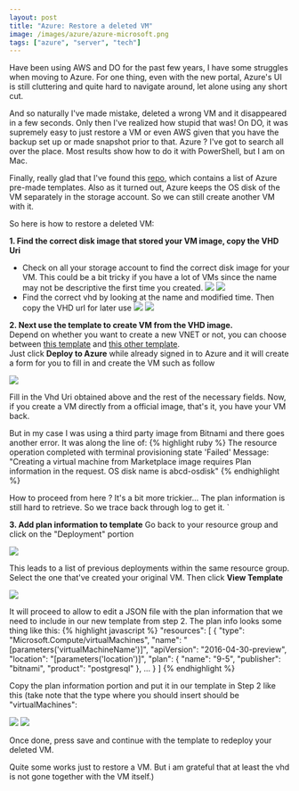 ```yaml
---
layout: post
title: "Azure: Restore a deleted VM"
image: /images/azure/azure-microsoft.png
tags: ["azure", "server", "tech"]
---
```


Have been using AWS and DO for the past few years, I have some struggles when moving to Azure. For one thing, even with the new portal, Azure's UI is still cluttering and quite hard to navigate around, let alone using any short cut.

And so naturally I've made mistake, deleted a wrong VM and it disappeared in a few seconds. Only then I've realized how stupid that was! On DO, it was supremely easy to just restore a VM or even AWS given that you have the backup set up or made snapshot prior to that. Azure ? I've got to search all over the place. Most results show how to do it with PowerShell, but I am on Mac.

Finally, really glad that I've found this [repo](https://github.com/Azure/azure-quickstart-templates/), which contains a list of Azure pre-made templates. Also as it turned out, Azure keeps the OS disk of the VM separately in the storage account. So we can still create another VM with it.

So here is how to restore a deleted VM:

**1. Find the correct disk image that stored your VM image, copy the VHD Uri**

  - Check on all your storage account to find the correct disk image for your VM. This could be a bit tricky if you have a lot of VMs since the name may not be descriptive the first time you created.
  ![](/images/azure/storage-acc.png)
  ![](/images/azure/storage-acc-2.png)
  - Find the correct vhd by looking at the name and modified time. Then copy the VHD url for later use
  ![](/images/azure/storage-acc-3.png)
  ![](/images/azure/storage-acc-4.png)

**2. Next use the template to create VM from the VHD image.**   
Depend on whether you want to create a new VNET or not, you can choose between [this template](https://github.com/Azure/azure-quickstart-templates/tree/master/201-vm-specialized-vhd-existing-vnet) and [this other template](https://github.com/Azure/azure-quickstart-templates/tree/master/201-vm-specialized-vhd).  
Just click **Deploy to Azure** while already signed in to Azure and it will create a form for you to fill in and create the VM such as follow

![](/images/azure/Microsoft-Azure-Deploy.png)

Fill in the Vhd Uri obtained above and the rest of the necessary fields. Now, if you create a VM directly from a official image, that's it, you have your VM back. 

But in my case I was using a third party image from Bitnami and there goes another error. It was along the line of:
{% highlight ruby %}
The resource operation completed with terminal provisioning state 'Failed'
Message: "Creating a virtual machine from Marketplace image requires Plan information in the request. OS disk name is abcd-osdisk"
{% endhighlight %}

How to proceed from here ? It's a bit more trickier... The plan information is still hard to retrieve. So we trace back through log to get it. `

**3. Add plan information to template**
Go back to your resource group and click on the "Deployment" portion

![](/images/azure/Deployment--Microsoft-Azure.png)

This leads to a list of previous deployments within the same resource group. Select the one that've created your original VM. Then click **View Template**

![](/images/azure/Deployment-Template-Azure-1.png)

It will proceed to allow to edit a JSON file with the plan information that we need to include in our new template from step 2. The plan info looks some thing like this: 
{% highlight javascript %}
"resources": [
        {
            "type": "Microsoft.Compute/virtualMachines",
            "name": "[parameters('virtualMachineName')]",
            "apiVersion": "2016-04-30-preview",
            "location": "[parameters('location')]",
            "plan": {
                "name": "9-5",
                "publisher": "bitnami",
                "product": "postgresql"
            },
            ... 
        }
]
{% endhighlight %}

Copy the plan information portion and put it in our template in Step 2 like this (take note that the type where you should insert should be "virtualMachines":

![](/images/azure/Edit-template.png)
![](/images/azure/Edit-template---Microsoft-Azure-1.png)

Once done, press save and continue with the template to redeploy your deleted VM.

Quite some works just to restore a VM. But i am grateful that at least the vhd is not gone together with the VM itself.)

